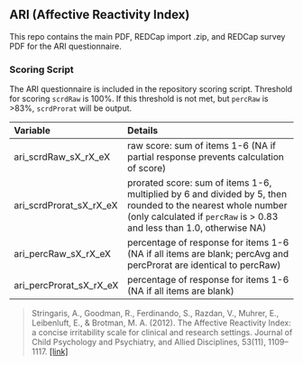 ## ARI (Affective Reactivity Index)

This repo contains the main PDF, REDCap import .zip, and REDCap survey PDF for the ARI questionnaire.


### Scoring Script
The ARI questionnaire is included in the repository scoring script. Threshold for scoring `scrdRaw` is 100%. If this threshold is not met, but `percRaw` is >83%, `scrdProrat` will be output.

| Variable | Details |
| :--  | :--  |
| ari_scrdRaw_sX_rX_eX | raw score: sum of items 1-6 (NA if partial response prevents calculation of score) |
| ari_scrdProrat_sX_rX_eX | prorated score: sum of items 1-6, multiplied by 6 and divided by 5, then rounded to the nearest whole number (only calculated if `percRaw` is > 0.83 and less than 1.0, otherwise NA) |
| ari_percRaw_sX_rX_eX | percentage of response for items 1-6 (NA if all items are blank; percAvg and percProrat are identical to percRaw) |
| ari_percProrat_sX_rX_eX | percentage of response for items 1-6 (NA if all items are blank) |

> Stringaris, A., Goodman, R., Ferdinando, S., Razdan, V., Muhrer, E., Leibenluft, E., & Brotman, M. A. (2012). The Affective Reactivity Index: a concise irritability scale for clinical and research settings. Journal of Child Psychology and Psychiatry, and Allied Disciplines, 53(11), 1109–1117. [[link]](https://www.ncbi.nlm.nih.gov/pmc/articles/PMC3484687/)
